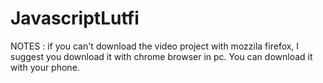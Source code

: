 # JavascriptLutfi

NOTES : 
if you can't download the video project with mozzila firefox, 
I suggest you download it with chrome browser in pc. You can download it with your phone.
